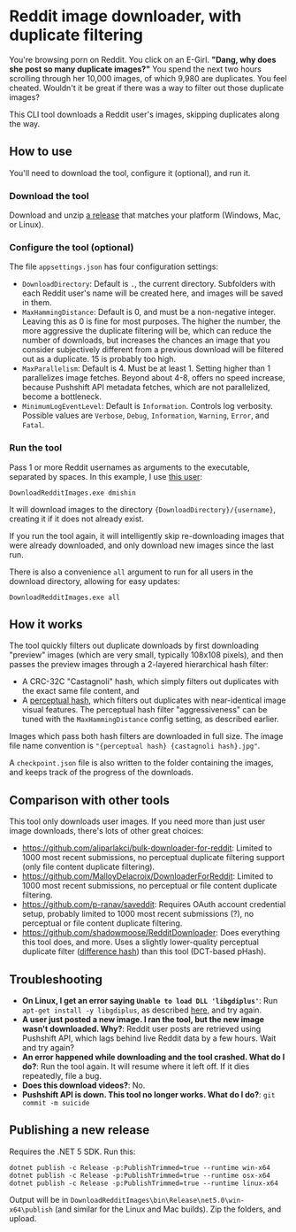 # Reddit image downloader, with duplicate filtering

You're browsing porn on Reddit. You click on an E-Girl. **"Dang, why does she post so many duplicate images?"** You spend the next two hours scrolling through her 10,000 images, of which 9,980 are duplicates. You feel cheated. Wouldn't it be great if there was a way to filter out those duplicate images?

This CLI tool downloads a Reddit user's images, skipping duplicates along the way.

## How to use

You'll need to download the tool, configure it (optional), and run it.

### Download the tool

Download and unzip [a release](https://github.com/CSharp-Truckstop-Restroom-Hero/DownloadRedditImages/releases) that matches your platform (Windows, Mac, or Linux).

### Configure the tool (optional)

The file `appsettings.json` has four configuration settings:

- `DownloadDirectory`: Default is `.`, the current directory. Subfolders with each Reddit user's name will be created here, and images will be saved in them.
- `MaxHammingDistance`: Default is 0, and must be a non-negative integer. Leaving this as 0 is fine for most purposes. The higher the number, the more aggressive the duplicate filtering will be, which can reduce the number of downloads, but increases the chances an image that you consider subjectively different from a previous download will be filtered out as a duplicate. 15 is probably too high.
- `MaxParallelism`: Default is 4. Must be at least 1. Setting higher than 1 parallelizes image fetches. Beyond about 4-8, offers no speed increase, because Pushshift API metadata fetches, which are not parallelized, become a bottleneck.
- `MinimumLogEventLevel`: Default is `Information`. Controls log verbosity. Possible values are `Verbose`, `Debug`, `Information`, `Warning`, `Error`, and `Fatal`.

### Run the tool

Pass 1 or more Reddit usernames as arguments to the executable, separated by spaces. In this example, I use [this user](https://www.reddit.com/user/dmishin/):

```
DownloadRedditImages.exe dmishin
```

It will download images to the directory `{DownloadDirectory}/{username}`, creating it if it does not already exist.

If you run the tool again, it will intelligently skip re-downloading images that were already downloaded, and only download new images since the last run.

There is also a convenience `all` argument to run for all users in the download directory, allowing for easy updates:

```
DownloadRedditImages.exe all
```

## How it works

The tool quickly filters out duplicate downloads by first downloading "preview" images (which are very small, typically 108x108 pixels), and then passes the preview images through a 2-layered hierarchical hash filter:

- A CRC-32C "Castagnoli" hash, which simply filters out duplicates with the exact same file content, and
- A [perceptual hash](http://phash.org/), which filters out duplicates with near-identical image visual features. The perceptual hash filter "aggressiveness" can be tuned with the `MaxHammingDistance` config setting, as described earlier.

Images which pass both hash filters are downloaded in full size. The image file name convention is `"{perceptual hash} {castagnoli hash}.jpg"`.

A `checkpoint.json` file is also written to the folder containing the images, and keeps track of the progress of the downloads.

## Comparison with other tools

This tool only downloads user images. If you need more than just user image downloads, there's lots of other great choices:

- https://github.com/aliparlakci/bulk-downloader-for-reddit: Limited to 1000 most recent submissions, no perceptual duplicate filtering support (only file content duplicate filtering).
- https://github.com/MalloyDelacroix/DownloaderForReddit: Limited to 1000 most recent submissions, no perceptual or file content duplicate filtering.
- https://github.com/p-ranav/saveddit: Requires OAuth account credential setup, probably limited to 1000 most recent submissions (?), no perceptual or file content duplicate filtering.
- https://github.com/shadowmoose/RedditDownloader: Does everything this tool does, and more. Uses a slightly lower-quality perceptual duplicate filter ([difference hash](http://www.hackerfactor.com/blog/index.php?/archives/529-Kind-of-Like-That.html)) than this tool (DCT-based pHash).

## Troubleshooting

- **On Linux, I get an error saying `Unable to load DLL 'libgdiplus'`**: Run `apt-get install -y libgdiplus`, as described [here](https://github.com/dotnet/core/issues/2746#issuecomment-595980412), and try again.
- **A user just posted a new image. I ran the tool, but the new image wasn't downloaded. Why?**: Reddit user posts are retrieved using Pushshift API, which lags behind live Reddit data by a few hours. Wait and try again?
- **An error happened while downloading and the tool crashed. What do I do?**: Run the tool again. It will resume where it left off. If it dies repeatedly, file a bug.
- **Does this download videos?**: No.
- **Pushshift API is down. This tool no longer works. What do I do?**: `git commit -m suicide`

## Publishing a new release

Requires the .NET 5 SDK. Run this:

```
dotnet publish -c Release -p:PublishTrimmed=true --runtime win-x64
dotnet publish -c Release -p:PublishTrimmed=true --runtime osx-x64
dotnet publish -c Release -p:PublishTrimmed=true --runtime linux-x64
```

Output will be in `DownloadRedditImages\bin\Release\net5.0\win-x64\publish` (and similar for the Linux and Mac builds). Zip the folders, and upload.
